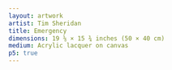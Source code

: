 ```yaml
---
layout: artwork
artist: Tim Sheridan
title: Emergency
dimensions: 19 ⅝ × 15 ¾ inches (50 × 40 cm)
medium: Acrylic lacquer on canvas
p5: true
---
```


<script>
const WIDTH = 1000;
const HEIGHT = 800;
const SCALE = 0.67;
const RENDERER = 'P2D';
const SEED = 0;

const COLORS = [
  '#7f888e',  // grey
  '#00704c',  // green
  '#ffffff',  // white
  '#ff5000',  // orange
  '#ff0000',  // light orange
  '#000000',  // black
  '#cfab00',  // yellow
  '#eeee00',  // bright yellow
  '#a70017',  // red
  '#0050a8',  // blue
];

function preload() {
  seed = SEED;
}

function sketch() {
  canvas.elt.setAttribute("title", `Seed: ${seed}`);

  pg.clear();
  
  // Randomize colors and set background
  const colors = shuffle(COLORS);
  pg.background(colors[0]);
  pg.fill(colors[colors.length - 1]);
  pg.noStroke();

  // Draw shapes with the specified vertex pattern
  for (let c = -800; c < 800; c += 200) {
    pg.beginShape();
    pg.vertex(500, c);
    pg.vertex(1000, 500 + c);
    pg.vertex(1000, 600 + c);
    pg.vertex(500, 100 + c);
    pg.vertex(0, 600 + c);
    pg.vertex(0, 500 + c);
    pg.endShape(CLOSE);
  }

  image(pg, 0, 0, WIDTH, HEIGHT);
}
</script>